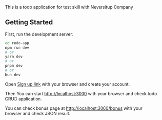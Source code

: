 This is a todo application for test skill with Neversitup Company

## Getting Started

First, run the development server:

```bash
cd rodo-app
npm run dev
# or
yarn dev
# or
pnpm dev
# or
bun dev
```

Open [Sign up link](https://nevers-todo-register.firebaseapp.com/) with your browser and create your account.

Then You can start [http://localhost:3000](http://localhost:3000) with your browser and check todo CRUD application.

You can check bonus page at [http://localhost:3000/bonus](http://localhost:3000/bonus) with your browser and check JSON result.
